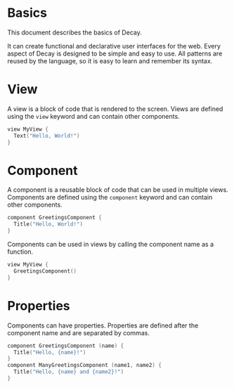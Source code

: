 # Basics
This document describes the basics of Decay.

It can create functional and declarative user interfaces for the web.
Every aspect of Decay is designed to be simple and easy to use. All patterns are reused by the language, so it is easy to learn and remember its syntax.

# View
A view is a block of code that is rendered to the screen. Views are defined using the `view` keyword and can contain other components.

```swift
view MyView {
  Text("Hello, World!")
}
```

# Component
A component is a reusable block of code that can be used in multiple views. Components are defined using the `component` keyword and can contain other components.

```swift
component GreetingsComponent {
  Title("Hello, World!")
}
```

Components can be used in views by calling the component name as a function.

```swift
view MyView {
  GreetingsComponent()
}
```

# Properties
Components can have properties. Properties are defined after the component name and are separated by commas.

```swift
component GreetingsComponent (name) {
  Title("Hello, {name}!")
}
component ManyGreetingsComponent (name1, name2) {
  Title("Hello, {name} and {name2}!")
}
```
